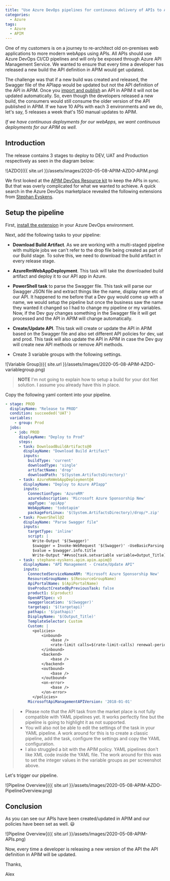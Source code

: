 ```yaml
---
title: "Use Azure DevOps pipelines for continuous delivery of APIs to Azure API Management Service "
categories:
  - Azure
tags:
  - Azure
  - APIM
---
```


One of my customers is on a journey to re-architect old on-premises web applications to more modern webApps using APIs. All APIs should use Azure DevOps CI/CD pipelines and will only be exposed through Azure API Management Service. We wanted to ensure that every time a developer has released a new build the API definition in APIM would get updated.

The challenge was that if a new build was created and released, the Swagger file of the APIapp would be updated but not the API definition of the API in APIM. Once you [import and publish](https://docs.microsoft.com/en-us/azure/api-management/import-and-publish#-import-and-publish-a-backend-api) an API in APIM it will not be updated automatically. So, even though the developers released a new build, the consumers would still consume the older version of the API published in APIM. If we have 10 APIs with each 3 environments and we do, let's say, 5 releases a week that's 150 manual updates to APIM.

*If we have continuous deployments for our webApps, we want continuous deployments for our APIM as well.*

## Introduction

The release contains 3 stages to deploy to DEV, UAT and Production respectively as seen in the diagram below:

![AZDO]({{ site.url }}/assets/images/2020-05-08-APIM-AZDO-APIM.png)

We first looked at the [APIM DevOps Resource kit](https://github.com/Azure/azure-api-management-devops-resource-kit) to keep the APIs in sync. But that was overly complicated for what we wanted to achieve. A quick search in the Azure DevOps marketplace revealed the following extensions from [Stephan Eyskens](https://marketplace.visualstudio.com/items?itemName=stephane-eyskens.apim).

## Setup the pipeline

First, [install the extension](https://marketplace.visualstudio.com/items?itemName=stephane-eyskens.apim) in your Azure DevOps environment.

Next, add the following tasks to your pipeline:

- **Download Build Artifact**. As we are working with a multi-staged pipeline with multiple jobs we can't refer to the drop file being created as part of our Build stage. To solve this, we need to download the build artifact in every release stage.

- **AzureRmWebAppDeployment**. This task will take the downloaded build artifact and deploy it to our API app in Azure.

- **PowerShell task** to parse the Swagger file. This task will parse our Swagger JSON file and extract things like the name, display name etc of our API. It happened to me before that a Dev guy would come up with a name, we would setup the pipeline but once the business saw the name they wanted it changed so I had to change my pipeline or my variables. Now, if the Dev guy changes something in the Swagger file it will get processed and the API in APIM will change automatically.

- **Create/Update API**. This task will create or update the API in APIM based on the Swagger file and also set different API policies for dev, uat and prod. This task will also update the API in APIM in case the Dev guy will create new API methods or remove API methods.

- Create 3 variable groups with the following settings.

![Variable Group]({{ site.url }}/assets/images/2020-05-08-APIM-AZDO-variablegroup.png)

> **NOTE**
> I'm not going to explain how to setup a build for your dot Net solution. I assume you already have this in place.

Copy the following yaml content into your pipeline.

```yml
- stage: PROD
  displayName: "Release to PROD"
  condition: succeeded('UAT')
  variables:
    - group: Prod
  jobs:
    - job: PROD
      displayName: "Deploy to Prod"
      steps:
      - task: DownloadBuildArtifacts@0
        displayName: "Download Build Artifact"
        inputs:
          buildType: 'current'
          downloadType: 'single'
          artifactName: 'drop'
          downloadPath: '$(System.ArtifactsDirectory)'
      - task: AzureRmWebAppDeployment@4
        displayName: "Deploy to Azure APIapp"
        inputs:
          ConnectionType: 'AzureRM'
          azureSubscription: 'Microsoft Azure Sponsorship New'
          appType: 'apiApp'
          WebAppName: 'todotapim'
          packageForLinux: '$(System.ArtifactsDirectory)/drop/*.zip'
      - task: PowerShell@2
        displayName: "Parse Swagger file"
        inputs:
          targetType: 'inline'
          script: |
            Write-Output '$(Swagger)'
            $swagger = Invoke-WebRequest '$(Swagger)' -UseBasicParsing | convertfrom-json
            $value = $swagger.info.title
            Write-Output "##vso[task.setvariable variable=Output_Title]$value"
      - task: stephane-eyskens.apim.apim.apim@3
        displayName: "API Management - Create/Update API"
        inputs:
          ConnectedServiceNameARM: 'Microsoft Azure Sponsorship New'
          ResourceGroupName: $(ResourceGroupName)
          ApiPortalName: $(ApiPortalName)
          UseProductCreatedByPreviousTask: false
          product1: $(product)
          OpenAPISpec: v3
          swaggerlocation: '$(Swagger)'
          targetapi: '$(targetapi)'
          pathapi: '$(pathapi)'
          DisplayName: '$(Output_Title)'
          TemplateSelector: Custom
          Custom: |
            <policies>
                <inbound>
                    <base />
                    <rate-limit calls=$(rate-limit-calls) renewal-period=$(renewal-period) />
                </inbound>
                <backend>
                    <base />
                </backend>
                <outbound>
                    <base />
                </outbound>
                <on-error>
                    <base />
                </on-error>
            </policies>
          MicrosoftApiManagementAPIVersion: '2018-01-01'
```

> - Please note that the API task from the market place is not fully compatible with YAML pipelines yet. It works perfectly fine but the pipeline is going to highlight it as not supported.
> - You will also not be able to edit the settings of the task in your YAML pipeline. A work around for this is to create a classic pipeline, add the task, configure the settings and copy the YAML configuration.
> - I also struggled a bit with the APIM policy. YAML pipelines don't like XML code inside the YAML file. The work around for this was to set the integer values in the variable groups as per screenshot above.

Let's trigger our pipeline.

![Pipeline Overview]({{ site.url }}/assets/images/2020-05-08-APIM-AZDO-PipelineOverview.png)

## Conclusion

As you can see our APIs have been created/updated in APIM and our policies have been set as well. :smiley:

![Pipeline Overview]({{ site.url }}/assets/images/2020-05-08-APIM-APIs.png)

Now, every time a developer is releasing a new version of the API the API definition in APIM will be updated.

Thanks,

Alex
